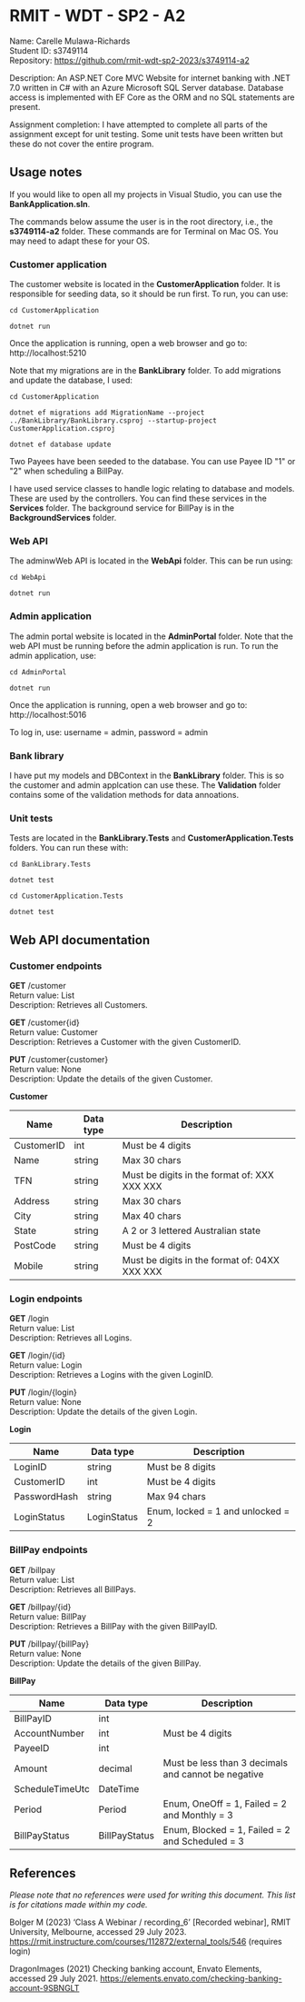 # RMIT - WDT - SP2 - A2
Name: Carelle Mulawa-Richards<br>
Student ID: s3749114<br>
Repository: https://github.com/rmit-wdt-sp2-2023/s3749114-a2

Description: An ASP.NET Core MVC Website for internet banking with .NET 7.0 written in C# with an Azure Microsoft SQL Server database. Database access is implemented with EF Core as the ORM and no SQL statements are present.

Assignment completion: I have attempted to complete all parts of the assignment except for unit testing. Some unit tests have been written but these do not cover the entire program. 

## Usage notes

If you would like to open all my projects in Visual Studio, you can use the **BankApplication.sln**.

The commands below assume the user is in the root directory, i.e., the **s3749114-a2** folder. These commands are for Terminal on Mac OS. You may need to adapt these for your OS.

### Customer application

The customer website is located in the **CustomerApplication** folder. It is responsible for seeding data, so it should be run first. To run, you can use:
```
cd CustomerApplication

dotnet run
```
Once the application is running, open a web browser and go to: http://localhost:5210

Note that my migrations are in the **BankLibrary** folder. To add migrations and update the database, I used:
```
cd CustomerApplication

dotnet ef migrations add MigrationName --project ../BankLibrary/BankLibrary.csproj --startup-project CustomerApplication.csproj   

dotnet ef database update   
```
Two Payees have been seeded to the database. You can use Payee ID "1" or "2" when scheduling a BillPay.

I have used service classes to handle logic relating to database and models. These are used by the controllers. You can find these services in the **Services** folder. The background service for BillPay is in the **BackgroundServices** folder.  

### Web API

The adminwWeb API is located in the **WebApi** folder. This can be run using:
```
cd WebApi

dotnet run
```

### Admin application

The admin portal website is located in the **AdminPortal** folder. Note that the web API must be running before the admin application is run. To run the admin application, use:
```
cd AdminPortal

dotnet run
```
Once the application is running, open a web browser and go to: http://localhost:5016

To log in, use: username = admin, password = admin

### Bank library

I have put my models and DBContext in the **BankLibrary** folder. This is so the customer and admin applcation can use these. The **Validation** folder contains some of the validation methods for data annoations. 

### Unit tests

Tests are located in the **BankLibrary.Tests** and **CustomerApplication.Tests** folders. You can run these with: 
```
cd BankLibrary.Tests

dotnet test
```
```
cd CustomerApplication.Tests

dotnet test
```

## Web API documentation

### Customer endpoints

**GET** /customer<br>
Return value: List<Customer><br>
Description: Retrieves all Customers.

**GET** /customer{id}<br>
Return value: Customer<br>
Description: Retrieves a Customer with the given CustomerID.

**PUT** /customer{customer}<br>
Return value: None<br>
Description: Update the details of the given Customer.

**Customer**

| Name  | Data type | Description |
| ------------- | ------------- | ------------- |
| CustomerID  | int | Must be 4 digits |
| Name  | string | Max 30 chars |
| TFN  | string | Must be digits in the format of: XXX XXX XXX |
| Address | string | Max 30 chars |
| City  | string | Max 40 chars |
| State  | string | A 2 or 3 lettered Australian state |
| PostCode  | string | Must be 4 digits |
| Mobile  | string | Must be digits in the format of: 04XX XXX XXX |

### Login endpoints

**GET** /login<br>
Return value: List<Login><br>
Description: Retrieves all Logins.

**GET** /login/{id}<br>
Return value: Login<br>
Description: Retrieves a Logins with the given LoginID.

**PUT** /login/{login}<br>
Return value: None<br>
Description: Update the details of the given Login.

**Login**

| Name  | Data type | Description |
| ------------- | ------------- | ------------- |
| LoginID | string | Must be 8 digits |
| CustomerID  | int | Must be 4 digits |
| PasswordHash  | string | Max 94 chars |
| LoginStatus  | LoginStatus | Enum, locked = 1 and unlocked = 2 |

### BillPay endpoints

**GET** /billpay<br>
Return value: List<BillPay><br>
Description: Retrieves all BillPays.

**GET** /billpay/{id}<br>
Return value: BillPay<br>
Description: Retrieves a BillPay with the given BillPayID.

**PUT** /billpay/{billPay}<br>
Return value: None<br>
Description: Update the details of the given BillPay.

**BillPay**

| Name  | Data type | Description |
| ------------- | ------------- | ------------- |
| BillPayID  | int |  |
| AccountNumber  | int | Must be 4 digits |
| PayeeID  | int |  |
| Amount | decimal | Must be less than 3 decimals and cannot be negative |
| ScheduleTimeUtc  | DateTime |  |
| Period  | Period | Enum,  OneOff = 1, Failed = 2 and Monthly = 3  |
| BillPayStatus  | BillPayStatus | Enum,  Blocked = 1, Failed = 2 and Scheduled = 3  |

## References

_Please note that no references were used for writing this document. This list is for citations made within my code._

Bolger M (2023) ‘Class A Webinar / recording_6’ [Recorded webinar], RMIT University, Melbourne, accessed 29 July 2023. https://rmit.instructure.com/courses/112872/external_tools/546 (requires login)

DragonImages (2021) Checking banking account, Envato Elements, accessed 29 July 2021. https://elements.envato.com/checking-banking-account-9SBNGLT